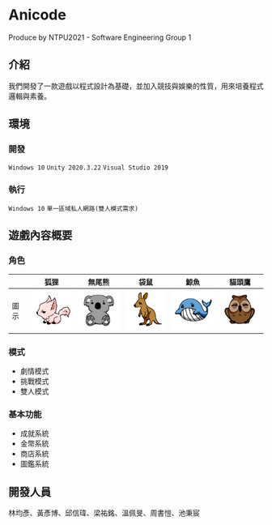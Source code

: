 # Anicode
Produce by NTPU2021 - Software Engineering Group 1

## 介紹
我們開發了一款遊戲以程式設計為基礎，並加入競技與娛樂的性質，用來培養程式邏輯與素養。

## 環境

### 開發
`Windows 10` `Unity 2020.3.22` `Visual Studio 2019`

### 執行
`Windows 10` `單一區域私人網路(雙人模式需求)`

## 遊戲內容概要

### 角色
||狐狸|無尾熊|袋鼠|鯨魚|貓頭鷹|
|---|---|---|---|---|---|
|圖示|<img src="Assets/Images/%E7%8B%90%E7%8B%B8.png" alt="Fox" title="狐狸" width=100 heigh=100>|<img src="Assets/Images/無尾熊.png" alt="Koala" title="無尾熊" width=100 heigh=100>|<img src="Assets/Images/袋鼠.png" alt="Kangaroo" title="袋鼠" width=100 heigh=100>|<img src="Assets/Images/鯨魚.png" alt="Whale" title="鯨魚" width=100 heigh=100>|<img src="Assets/Images/貓頭鷹.png" alt="Owl" title="貓頭鷹" width=100 heigh=100>|

### 模式
* 劇情模式
* 挑戰模式
* 雙人模式

### 基本功能
* 成就系統
* 金幣系統
* 商店系統
* 圖鑑系統

## 開發人員
林均彥、黃彥博、邱信瑋、梁祐銘、溫佩旻、周書愷、池秉宸
